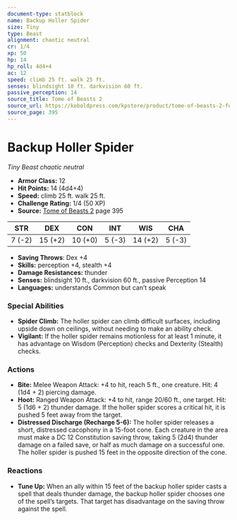 ```yaml
---
document-type: statblock
name: Backup Holler Spider
size: Tiny
type: Beast
alignment: chaotic neutral
cr: 1/4
xp: 50
hp: 14
hp_roll: 4d4+4
ac: 12
speed: climb 25 ft. walk 25 ft.
senses: blindsight 10 ft. darkvision 60 ft. 
passive_perception: 14
source_title: Tome of Beasts 2
source_url: https://koboldpress.com/kpstore/product/tome-of-beasts-2-for-5th-edition
source_page: 395
---
```


# Backup Holler Spider

*Tiny* *Beast* *chaotic neutral*

- **Armor Class:** 12
- **Hit Points:** 14 (4d4+4)
- **Speed:** climb 25 ft. walk 25 ft.
- **Challenge Rating:** 1/4 (50 XP)
- **Source:** [Tome of Beasts 2](https://koboldpress.com/kpstore/product/tome-of-beasts-2-for-5th-edition) page 395

| STR | DEX | CON | INT | WIS | CHA |
| --- | --- | --- | --- | --- | --- |
| 7 (-2) | 15 (+2) | 10 (+0) | 5 (-3) | 14 (+2) | 5 (-3) |

- **Saving Throws**: Dex +4
- **Skills:** perception +4, stealth +4
- **Damage Resistances:** thunder
- **Senses:** blindsight 10 ft., darkvision 60 ft., passive Perception 14
- **Languages:** understands Common but can’t speak

### Special Abilities

- **Spider Climb:** The holler spider can climb difficult surfaces, including upside down on ceilings, without needing to make an ability check.
- **Vigilant:** If the holler spider remains motionless for at least 1 minute, it has advantage on Wisdom (Perception) checks and Dexterity (Stealth) checks.

### Actions

- **Bite:** Melee Weapon Attack: +4 to hit, reach 5 ft., one creature. Hit: 4 (1d4 + 2) piercing damage.
- **Hoot:** Ranged Weapon Attack: +4 to hit, range 20/60 ft., one target. Hit: 5 (1d6 + 2) thunder damage. If the holler spider scores a critical hit, it is pushed 5 feet away from the target.
- **Distressed Discharge (Recharge 5-6):** The holler spider releases a short, distressed cacophony in a 15-foot cone. Each creature in the area must make a DC 12 Constitution saving throw, taking 5 (2d4) thunder damage on a failed save, or half as much damage on a successful one. The holler spider is pushed 15 feet in the opposite direction of the cone.

### Reactions

- **Tune Up:** When an ally within 15 feet of the backup holler spider casts a spell that deals thunder damage, the backup holler spider chooses one of the spell’s targets. That target has disadvantage on the saving throw against the spell.
